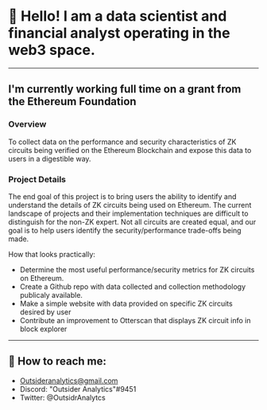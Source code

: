 # :wave: Hello! I am a data scientist and financial analyst operating in the web3 space.
---
 

## I'm currently working full time on a grant from the Ethereum Foundation
### Overview

To collect data on the performance and security characteristics of ZK circuits being verified on the Ethereum Blockchain and expose this data to users in a digestible way.

### Project Details 

The end goal of this project is to bring users the ability to identify and understand the details of ZK circuits being used on Ethereum. The current landscape of projects and their implementation techniques are difficult to distinguish for the non-ZK expert. Not all circuits are created equal, and our goal is to help users identify the security/performance trade-offs being made.

How that looks practically: 
* Determine the most useful performance/security metrics for ZK circuits on Ethereum.
* Create a Github repo with data collected and collection methodology publicaly available.
* Make a simple website with data provided on specific ZK circuits desired by user
* Contribute an improvement to Otterscan that displays ZK circuit info in block explorer
---
## :email: How to reach me:
* Outsideranalytics@gmail.com
* Discord: "Outsider Analytics"#9451
* Twitter: @OutsidrAnalytcs 
